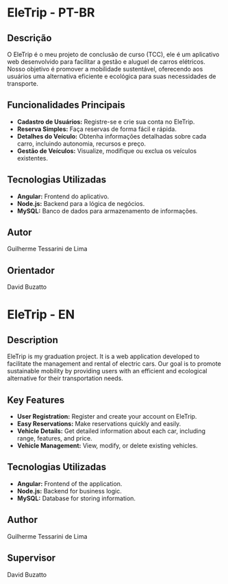 # EleTrip - PT-BR

## Descrição

O EleTrip é o meu projeto de conclusão de curso (TCC), ele é um aplicativo web desenvolvido para facilitar a gestão e aluguel de carros elétricos. Nosso objetivo é promover a mobilidade sustentável, oferecendo aos usuários uma alternativa eficiente e ecológica para suas necessidades de transporte.

## Funcionalidades Principais

- **Cadastro de Usuários:** Registre-se e crie sua conta no EleTrip.
- **Reserva Simples:** Faça reservas de forma fácil e rápida.
- **Detalhes do Veículo:** Obtenha informações detalhadas sobre cada carro, incluindo autonomia, recursos e preço.
- **Gestão de Veículos:** Visualize, modifique ou exclua os veículos existentes.

## Tecnologias Utilizadas

- **Angular:** Frontend do aplicativo.
- **Node.js:** Backend para a lógica de negócios.
- **MySQL:** Banco de dados para armazenamento de informações.

## Autor
Guilherme Tessarini de Lima

## Orientador
David Buzatto


# EleTrip - EN

## Description

EleTrip is my graduation project. It is a web application developed to facilitate the management and rental of electric cars. Our goal is to promote sustainable mobility by providing users with an efficient and ecological alternative for their transportation needs.

## Key Features

- **User Registration:** Register and create your account on EleTrip.
- **Easy Reservations:** Make reservations quickly and easily.
- **Vehicle Details:** Get detailed information about each car, including range, features, and price.
- **Vehicle Management:** View, modify, or delete existing vehicles.

## Tecnologias Utilizadas

- **Angular:** Frontend of the application.
- **Node.js:** Backend for business logic.
- **MySQL:** Database for storing information.

## Author
Guilherme Tessarini de Lima

## Supervisor
David Buzatto
